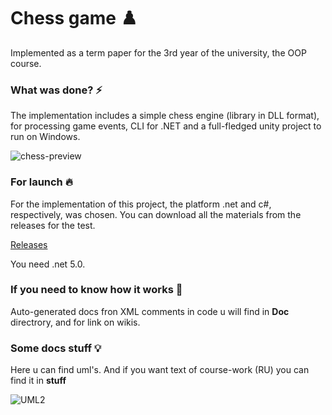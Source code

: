 # Chess game :chess_pawn:

Implemented as a term paper for the 3rd year of the university, the OOP course.

### What was done? :zap:

The implementation includes a simple chess engine (library in DLL format), for processing game events, CLI for .NET and a full-fledged unity project to run on Windows.

![chess-preview](https://user-images.githubusercontent.com/48692866/191668331-46e64161-c167-4f74-8350-eb831a7be2a7.gif)

### For launch :fire:

For the implementation of this project, the platform .net and c#, respectively, was chosen.
You can download all the materials from the releases for the test.

[Releases](https://github.com/neketli/ClassicChessGame/releases/tag/chess-game)

You need .net 5.0.

### If you need to know how it works :book:

Auto-generated docs fron XML comments in code u will find in **Doc** directrory, and for link on wikis.

### Some docs stuff :bulb:

Here u can find uml's. And if you want text of course-work (RU) you can find it in **stuff**

![UML2](https://user-images.githubusercontent.com/48692866/191668442-25ea17e3-53bf-4152-b388-28e3df939df8.png)

